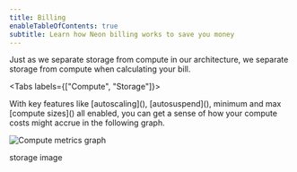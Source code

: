 ```yaml
---
title: Billing
enableTableOfContents: true
subtitle: Learn how Neon billing works to save you money
---
```


Just as we separate storage from compute in our architecture, we separate storage from compute when calculating your bill.

<Tabs labels={["Compute", "Storage"]}>

<TabItem>
With key features like [autoscaling](), [autosuspend](), minimum and max [compute sizes]() all enabled, you can get a sense of how your compute costs might accrue in the following graph.

![Compute metrics graph](/docs/introduction/compute-metrics.png)
</TabItem>

<TabItem>
storage image
</TabItem>
</Tabs>



